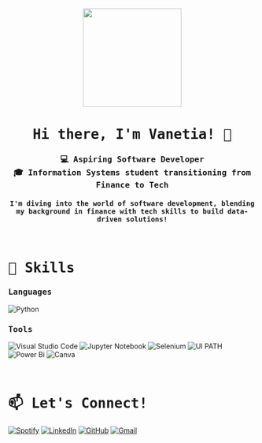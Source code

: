 <h3 align="center"><img src="https://media.tenor.com/Py1UPRIlK_YAAAAM/gort-capybara.gif" width="200px" height="200px"></h3>
<h1 align="center"><samp> Hi there, I'm Vanetia! 🦦 </samp></h1>

<h3 align="center"><samp> 💻 Aspiring Software Developer <br/> 🎓 Information Systems student transitioning from Finance to Tech </samp></h3>
<h4 align="center"><samp> I'm diving into the world of software development, blending my background in finance with tech skills to build data-driven solutions! </samp></h4>


</br>
<h1 align="left"><samp> 🔧 Skills </samp></h1>

<h3 align="left"><samp> Languages </samp></h3>

![Python](https://img.shields.io/badge/python-3670A0?style=for-the-badge&logo=python&logoColor=ffdd54)

<h3 align="left"><samp> Tools </samp></h3>

![Visual Studio Code](https://img.shields.io/badge/Visual%20Studio%20Code-0078d7.svg?style=for-the-badge&logo=visual-studio-code&logoColor=white)
![Jupyter Notebook](https://img.shields.io/badge/jupyter-%23FA0F00.svg?style=for-the-badge&logo=jupyter&logoColor=white)
![Selenium](https://img.shields.io/badge/-selenium-%43B02A?style=for-the-badge&logo=selenium&logoColor=white)
![UI PATH](https://img.shields.io/badge/UiPath-FA4616.svg?style=for-the-badge&logo=UiPath&logoColor=white)
![Power Bi](https://img.shields.io/badge/power_bi-F2C811?style=for-the-badge&logo=powerbi&logoColor=black)
![Canva](https://img.shields.io/badge/Canva-%2300C4CC.svg?style=for-the-badge&logo=Canva&logoColor=white)


</br>
<h1 align="left"><samp> 📫 Let's Connect! </samp></h1>

[![Spotify](https://img.shields.io/badge/Spotify-1ED760?style=for-the-badge&logo=spotify&logoColor=white)](https://open.spotify.com/user/21p66homcn5dj3sbrmdlfhfwq?si=8774bbf783e74960)
[![LinkedIn](https://img.shields.io/badge/linkedin-%230077B5.svg?style=for-the-badge&logo=linkedin&logoColor=white)](https://www.linkedin.com/in/vanetia)
[![GitHub](https://img.shields.io/badge/github-%23121011.svg?style=for-the-badge&logo=github&logoColor=white)](https://github.com/in/vanetiaho)
[![Gmail](https://img.shields.io/badge/Gmail-D14836?style=for-the-badge&logo=gmail&logoColor=white)](mailto:vangs.vanetia@gmail.com)
